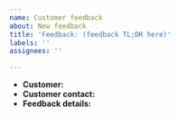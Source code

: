 ```yaml
---
name: Customer feedback
about: New feedback
title: 'Feedback: (feedback TL;DR here)'
labels: ''
assignees: ''

---
```


- **Customer:**
- **Customer contact:**
- **Feedback details:**
